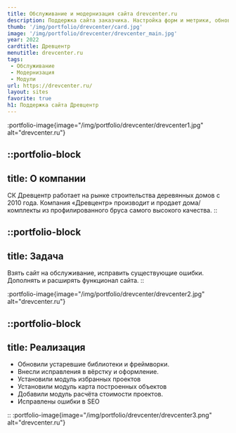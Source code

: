 ```yaml
---
title: Обслуживание и модернизация сайта drevcenter.ru
description: Поддержка сайта заказчика. Настройка форм и метрики, обновление информации
thumb: '/img/portfolio/drevcenter/card.jpg'
image: '/img/portfolio/drevcenter/drevcenter_main.jpg'
year: 2022
cardtitle: Древцентр
menutitle: drevcenter.ru
tags:
 - Обслуживание
 - Модернизация
 - Модули
url: https://drevcenter.ru/
layout: sites
favorite: true
h1: Поддержка сайта Древцентр
---
```


:portfolio-image{image="/img/portfolio/drevcenter/drevcenter1.jpg" alt="drevcenter.ru"}


::portfolio-block
---
title: О компании
---
СК Древцентр работает на рынке строительства деревянных домов с 2010 года. Компания «Древцентр» производит и продает дома/комплекты из профилированного бруса самого высокого качества.
::

::portfolio-block
---
title: Задача
---
Взять сайт на обслуживание, исправить существующие ошибки. Дополнять и расширять функционал сайта.
::

:portfolio-image{image="/img/portfolio/drevcenter/drevcenter2.jpg" alt="drevcenter.ru"}

::portfolio-block
---
title: Реализация
---

- Обновили устаревшие библиотеки и фреймворки. 
- Внесли исправления в вёрстку и оформление.
- Установили модуль избранных проектов
- Установили модуль карта построенных объектов
- Добавили модуль расчёта стоимости проектов. 
- Исправлены ошибки в SEO

::
:portfolio-image{image="/img/portfolio/drevcenter/drevcenter3.png" alt="drevcenter.ru"}


 